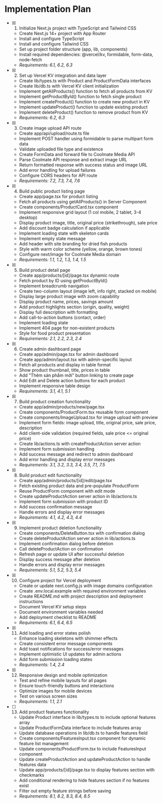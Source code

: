 # Implementation Plan

- [x] 1. Initialize Next.js project with TypeScript and Tailwind CSS
  - Create Next.js 14+ project with App Router
  - Install and configure TypeScript
  - Install and configure Tailwind CSS
  - Set up project folder structure (app, lib, components)
  - Install required dependencies: @vercel/kv, formidable, form-data, node-fetch
  - _Requirements: 6.1, 6.2, 6.3_

- [x] 2. Set up Vercel KV integration and data layer
  - Create lib/types.ts with Product and ProductFormData interfaces
  - Create lib/db.ts with Vercel KV client initialization
  - Implement getAllProducts() function to fetch all products from KV
  - Implement getProductById() function to fetch single product
  - Implement createProduct() function to create new product in KV
  - Implement updateProduct() function to update existing product
  - Implement deleteProduct() function to remove product from KV
  - _Requirements: 6.2, 6.3_

- [x] 3. Create image upload API route
  - Create app/api/upload/route.ts file
  - Implement POST handler using formidable to parse multipart form data
  - Validate uploaded file type and existence
  - Create FormData and forward file to Coolmate Media API
  - Parse Coolmate API response and extract image URL
  - Return formatted response with success status and image URL
  - Add error handling for upload failures
  - Configure CORS headers for API route
  - _Requirements: 7.2, 7.3, 7.4, 7.6_

- [x] 4. Build public product listing page
  - Create app/page.tsx for product listing
  - Fetch all products using getAllProducts() in Server Component
  - Create components/ProductCard.tsx component
  - Implement responsive grid layout (1 col mobile, 2 tablet, 3-4 desktop)
  - Display product image, title, original price (strikethrough), sale price
  - Add discount badge calculation if applicable
  - Implement loading state with skeleton cards
  - Implement empty state message
  - Add header with site branding for dried fish products
  - Style with warm color scheme (yellow, orange, brown tones)
  - Configure next/image for Coolmate Media domain
  - _Requirements: 1.1, 1.2, 1.3, 1.4, 1.5_

- [x] 5. Build product detail page
  - Create app/products/[id]/page.tsx dynamic route
  - Fetch product by ID using getProductById()
  - Implement breadcrumb navigation
  - Create two-column layout (image left, info right, stacked on mobile)
  - Display large product image with zoom capability
  - Display product name, prices, savings amount
  - Add product highlights section (origin, quality, weight)
  - Display full description with formatting
  - Add call-to-action buttons (contact, order)
  - Implement loading state
  - Implement 404 page for non-existent products
  - Style for food product presentation
  - _Requirements: 2.1, 2.2, 2.3, 2.4_

- [x] 6. Create admin dashboard page
  - Create app/admin/page.tsx for admin dashboard
  - Create app/admin/layout.tsx with admin-specific layout
  - Fetch all products and display in table format
  - Show product thumbnail, title, prices in table
  - Add "Thêm sản phẩm mới" button linking to create page
  - Add Edit and Delete action buttons for each product
  - Implement responsive table design
  - _Requirements: 3.1, 4.1, 5.1_

- [x] 7. Build product creation functionality
  - Create app/admin/products/new/page.tsx
  - Create components/ProductForm.tsx reusable form component
  - Create components/ImageUpload.tsx for image upload with preview
  - Implement form fields: image upload, title, original price, sale price, description
  - Add client-side validation (required fields, sale price <= original price)
  - Create lib/actions.ts with createProductAction server action
  - Implement form submission handling
  - Add success message and redirect to admin dashboard
  - Add error handling and display error messages
  - _Requirements: 3.1, 3.2, 3.3, 3.4, 3.5, 7.1, 7.5_

- [x] 8. Build product edit functionality
  - Create app/admin/products/[id]/edit/page.tsx
  - Fetch existing product data and pre-populate ProductForm
  - Reuse ProductForm component with edit mode
  - Create updateProductAction server action in lib/actions.ts
  - Implement form submission with product ID
  - Add success confirmation message
  - Handle errors and display error messages
  - _Requirements: 4.1, 4.2, 4.3, 4.4_

- [x] 9. Implement product deletion functionality
  - Create components/DeleteButton.tsx with confirmation dialog
  - Create deleteProductAction server action in lib/actions.ts
  - Implement confirmation dialog before deletion
  - Call deleteProductAction on confirmation
  - Refresh page or update UI after successful deletion
  - Display success message after deletion
  - Handle errors and display error messages
  - _Requirements: 5.1, 5.2, 5.3, 5.4_

- [x] 10. Configure project for Vercel deployment
  - Create or update next.config.js with image domains configuration
  - Create .env.local.example with required environment variables
  - Create README.md with project description and deployment instructions
  - Document Vercel KV setup steps
  - Document environment variables needed
  - Add deployment checklist to README
  - _Requirements: 6.1, 6.4, 6.5_

- [x] 11. Add loading and error states polish
  - Enhance loading skeletons with shimmer effects
  - Create consistent error message components
  - Add toast notifications for success/error messages
  - Implement optimistic UI updates for admin actions
  - Add form submission loading states
  - _Requirements: 1.4, 2.4_

- [x] 12. Responsive design and mobile optimization
  - Test and refine mobile layouts for all pages
  - Ensure touch-friendly buttons and interactions
  - Optimize images for mobile devices
  - Test on various screen sizes
  - _Requirements: 1.1, 2.1_

- [ ] 13. Add product features functionality
  - Update Product interface in lib/types.ts to include optional features array
  - Update ProductFormData interface to include features array
  - Update database operations in lib/db.ts to handle features field
  - Create components/FeaturesInput.tsx component for dynamic feature list management
  - Update components/ProductForm.tsx to include FeaturesInput component
  - Update createProductAction and updateProductAction to handle features data
  - Update app/products/[id]/page.tsx to display features section with checkmarks
  - Add conditional rendering to hide features section if no features exist
  - Filter out empty feature strings before saving
  - _Requirements: 8.1, 8.2, 8.3, 8.4, 8.5_
